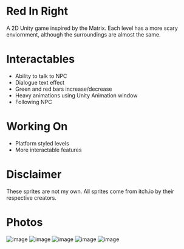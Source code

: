 # Red In Right

A 2D Unity game inspired by the Matrix. Each level has a more scary enviornment, although the surroundings are almost the same.

# Interactables

- Ability to talk to NPC
- Dialogue text effect
- Green and red bars increase/decrease
- Heavy animations using Unity Animation window
- Following NPC

# Working On
- Platform styled levels
- More interactable features

# Disclaimer

These sprites are not my own. All sprites come from itch.io by their respective creators.

# Photos

![image](https://user-images.githubusercontent.com/116927138/202889449-753e6b85-a88d-48cc-8f65-373a1d2dda43.png)
![image](https://user-images.githubusercontent.com/116927138/202889495-607aa408-1f51-4378-bdc2-07f73d9ed84d.png)
![image](https://user-images.githubusercontent.com/116927138/202889502-d1bb1087-356a-4f8f-a321-3dbf89589019.png)
![image](https://user-images.githubusercontent.com/116927138/202889516-74f69e76-3da7-4d48-976f-f47a99f1a4fb.png)
![image](https://user-images.githubusercontent.com/116927138/206878934-40280fe6-0164-4eff-8e6d-033b4aea3136.png)

